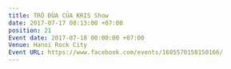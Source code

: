 ```yaml
---
title: TRÒ ĐÙA CỦA KRIS Show
date: 2017-07-17 08:13:00 +07:00
position: 21
Event date: 2017-07-18 00:00:00 +07:00
Venue: Hanoi Rock City
Event URL: https://www.facebook.com/events/1685570158150166/
---
```



